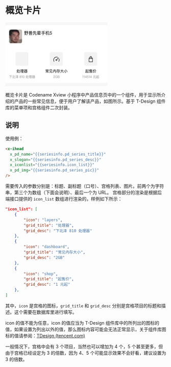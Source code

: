 # 概览卡片

<img src="../imgs/x-ihead.png" style="width:320px; height:200px" />

概览卡片是 Codename Xview 小程序中产品信息页中的一个组件，用于显示所介绍的产品的一些常见信息，便于用户了解该产品，如图所示。基于 T-Design 组件库的菜单项和宫格组件二次封装。

## 说明

使用例：

```html
<x-ihead
  x_pd_name="{{seriesinfo.pd_series_title}}"
  x_slogan="{{seriesinfo.pd_series_desc}}"
  x_iconlist="{{seriesinfo.icon_list}}"
  x_pd_img="{{seriesinfo.pd_series_pic}}"
/>
```

需要传入的参数分别是：标题、副标题（口号）、宫格列表、图片。前两个为字符串，第三个为数组（下面会说明）、最后一个为 URL。
宫格部分的渲染是根据后端接口提供的 `icon_list` 数组进行渲染的，样例如下所示：

```json
"icon_list": [
    {
        "icon": "layers",
        "grid_title": "处理器",
        "grid_desc": "下北泽 810 处理器"
    },
    {
        "icon": "dashboard",
        "grid_title": "常见内存大小",
        "grid_desc": "2GB"
    },
    {
        "icon": "shop",
        "grid_title": "起售价",
        "grid_desc": "1 元起"
    },
]
```

其中，`icon` 是宫格的图标，`grid_title` 和 `grid_desc` 分别是宫格项目的标题和描述。这个需要在数据库里进行填写。

icon 的值不能为任意，icon 的值应当为 T-Design 组件库中的所列出的图标的值，如果设置为列出以外的值，那么图标内容可能会无法正常显示，关于组件库图标的值请参阅：[TDesign (tencent.com)](https://tdesign.tencent.com/miniprogram/components/icon)

一般情况下，宫格中会有 3 个项目，当然也可以增加为 4 个，5 个甚至更多，但由于宫格已经设定为 3 的倍数，因为 4、5 个可能显示效果不会好看，建议设置为 3 的倍数。
